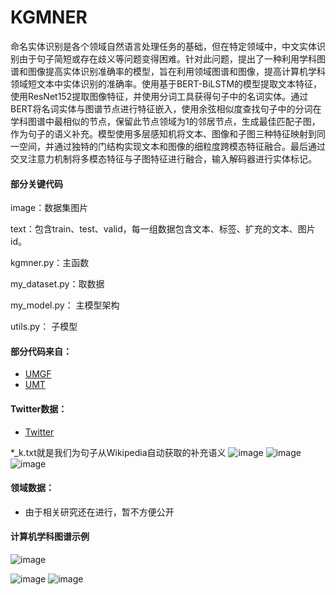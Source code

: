 # KGMNER
命名实体识别是各个领域自然语言处理任务的基础，但在特定领域中，中文实体识别由于句子简短或存在歧义等问题变得困难。针对此问题，提出了一种利用学科图谱和图像提高实体识别准确率的模型，旨在利用领域图谱和图像，提高计算机学科领域短文本中实体识别的准确率。使用基于BERT-BiLSTM的模型提取文本特征，使用ResNet152提取图像特征，并使用分词工具获得句子中的名词实体。通过BERT将名词实体与图谱节点进行特征嵌入，使用余弦相似度查找句子中的分词在学科图谱中最相似的节点，保留此节点领域为1的邻居节点，生成最佳匹配子图，作为句子的语义补充。模型使用多层感知机将文本、图像和子图三种特征映射到同一空间，并通过独特的门结构实现文本和图像的细粒度跨模态特征融合。最后通过交叉注意力机制将多模态特征与子图特征进行融合，输入解码器进行实体标记。

#### 部分关键代码
image：数据集图片

text：包含train、test、valid，每一组数据包含文本、标签、扩充的文本、图片id。 

kgmner.py：主函数 

my_dataset.py：取数据 

my_model.py： 主模型架构

utils.py： 子模型
#### 部分代码来自：
  - [UMGF](https://github.com/TransformersWsz/UMGF/tree/main)
  - [UMT](https://github.com/jefferyYu/UMT/)
#### Twitter数据：
  - [Twitter](https://github.com/jefferyYu/UMT/)

*_k.txt就是我们为句子从Wikipedia自动获取的补充语义
![image](https://github.com/qwe1234567891/KGMNER/assets/76864588/d3911ac8-e0a9-40f5-a575-51c5f5c17583)
![image](https://github.com/qwe1234567891/KGMNER/assets/76864588/6d729f42-636b-4b5c-8167-bab0fe9d58a4)
![image](https://github.com/qwe1234567891/KGMNER/assets/76864588/a8f82011-5554-4c6b-8368-5ffe33d801be)
#### 领域数据：
  - 由于相关研究还在进行，暂不方便公开
#### 计算机学科图谱示例

![image](https://github.com/qwe1234567891/KGMNER/assets/76864588/090b029b-cd58-463b-aeed-c96764b43f2f)

![image](https://github.com/qwe1234567891/KGMNER/assets/76864588/744dee5c-1323-4aa6-834c-f78d43d17a18)
![image](https://github.com/qwe1234567891/KGMNER/assets/76864588/495d23a1-d647-4261-938b-2cddaf6d12fa)

